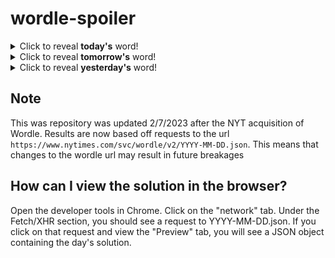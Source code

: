 # wordle-spoiler

<details>
  <summary>Click to reveal <b>today's</b> word!</summary>
  <br>
  <b> glide </b>
</details>

<details>
  <summary>Click to reveal <b>tomorrow's</b> word!</summary>
  <br>
  <b> titan </b>
</details>

<details>
  <summary>Click to reveal <b>yesterday's</b> word!</summary>
  <br>
  <b> swish </b>
</details>

## Note
This was repository was updated 2/7/2023 after the NYT acquisition of Wordle. Results are now based off requests to the url `https://www.nytimes.com/svc/wordle/v2/YYYY-MM-DD.json`. This means that changes to the wordle url may result in future breakages

## How can I view the solution in the browser?
Open the developer tools in Chrome. Click on the "network" tab. Under the Fetch/XHR section, you should see a request to YYYY-MM-DD.json. If you click on that request and view the "Preview" tab, you will see a JSON object containing the day's solution.